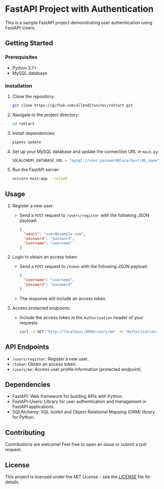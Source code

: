 # FastAPI Project with Authentication

This is a sample FastAPI project demonstrating user authentication using FastAPI-Users.

## Getting Started

### Prerequisites

- Python 3.7+
- MySQL database

### Installation

1. Clone the repository:

   ```bash
   git clone https://github.com/allend27unitec/reStart.git
   ```

2. Navigate to the project directory:

   ```bash
   cd reStart 
   ```

3. Install dependencies:

   ```bash
   pipenv update
   ```

4. Set up your MySQL database and update the connection URL in `main.py`:

   ```python
   SQLALCHEMY_DATABASE_URL = "mysql://user:password@localhost/db_name"
   ```

5. Run the FastAPI server:

   ```bash
   uvicorn main:app --reload
   ```

## Usage

1. Register a new user:
   - Send a `POST` request to `/users/register` with the following JSON payload:
     ```json
     {
       "email": "user@example.com",
       "password": "password",
       "username": "username"
     }
     ```

2. Login to obtain an access token:
   - Send a `POST` request to `/token` with the following JSON payload:
     ```json
     {
       "username": "username",
       "password": "password"
     }
     ```
   - The response will include an access token.

3. Access protected endpoints:
   - Include the access token in the `Authorization` header of your requests:
     ```bash
     curl -X GET "http://localhost:8000/users/me" -H "Authorization: Bearer <access_token>"
     ```

## API Endpoints

- `/users/register`: Register a new user.
- `/token`: Obtain an access token.
- `/users/me`: Access user profile information (protected endpoint).

## Dependencies

- FastAPI: Web framework for building APIs with Python.
- FastAPI-Users: Library for user authentication and management in FastAPI applications.
- SQLAlchemy: SQL toolkit and Object-Relational Mapping (ORM) library for Python.

## Contributing

Contributions are welcome! Feel free to open an issue or submit a pull request.

## License

This project is licensed under the MIT License - see the [LICENSE](LICENSE) file for details.
```

